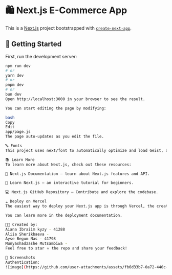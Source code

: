 # 🛍️ Next.js E-Commerce App

This is a [Next.js](https://nextjs.org) project bootstrapped with [`create-next-app`](https://github.com/vercel/next.js/tree/canary/packages/create-next-app).

## 🚀 Getting Started

First, run the development server:

```bash
npm run dev
# or
yarn dev
# or
pnpm dev
# or
bun dev
Open http://localhost:3000 in your browser to see the result.

You can start editing the page by modifying:

bash
Copy
Edit
app/page.js
The page auto-updates as you edit the file.

🔤 Fonts
This project uses next/font to automatically optimize and load Geist, a modern font family from Vercel.

📚 Learn More
To learn more about Next.js, check out these resources:

📘 Next.js Documentation – learn about Next.js features and API.

🧠 Learn Next.js – an interactive tutorial for beginners.

💻 Next.js GitHub Repository – Contribute and explore the codebase.

☁️ Deploy on Vercel
The easiest way to deploy your Next.js app is through Vercel, the creators of Next.js.

You can learn more in the deployment documentation.

👩‍💻 Created by:
Aiana Ibraiim kyzy - 41288
Aliia Sherikbaeva -
Ayse Begum Nas - 41798
Munyashadzashe Mutsambiwa - 
Feel free to star ⭐ the repo and share your feedback!

📸 Screenshots
Authentication:
![image](https://github.com/user-attachments/assets/fb6d33b7-0a72-440c-8a53-ada2021c48d0)










